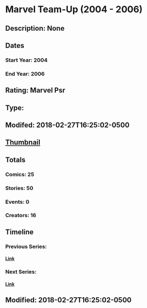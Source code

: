 # Marvel Team-Up (2004 - 2006)
## Description: None
## Dates
### Start Year: 2004
### End Year: 2006
## Rating: Marvel Psr
## Type: 
## Modifed: 2018-02-27T16:25:02-0500
## [Thumbnail](http://i.annihil.us/u/prod/marvel/i/mg/7/00/5a95cc95809d2.jpg)
## Totals
### Comics: 25
### Stories: 50
### Events: 0
### Creators: 16
## Timeline
### Previous Series: 
#### [Link]()
### Next Series: 
#### [Link]()
## Modified: 2018-02-27T16:25:02-0500